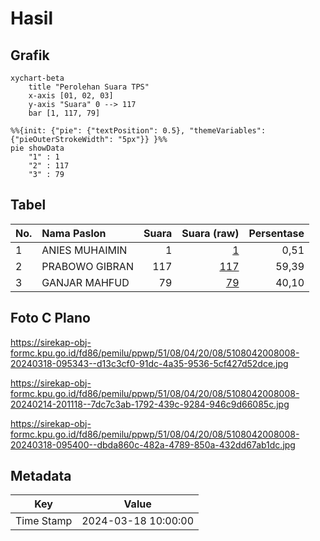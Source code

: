 # Hasil

## Grafik

```mermaid
xychart-beta
    title "Perolehan Suara TPS"
    x-axis [01, 02, 03]
    y-axis "Suara" 0 --> 117
    bar [1, 117, 79]
```

```mermaid
%%{init: {"pie": {"textPosition": 0.5}, "themeVariables": {"pieOuterStrokeWidth": "5px"}} }%%
pie showData
    "1" : 1
    "2" : 117
    "3" : 79
```

## Tabel

| No. | Nama Paslon    | Suara | Suara (raw) | Persentase |
|:--- |:-------------- | -----:| -----------:| ----------:|
| 1   | ANIES MUHAIMIN | 1     | [1][p-1]    | 0,51       |
| 2   | PRABOWO GIBRAN | 117   | [117][p-2]  | 59,39      |
| 3   | GANJAR MAHFUD  | 79    | [79][p-3]   | 40,10      |


[p-1]: https://github.com/gigit-pemilu/pemilu-2024-51-bali/blob/main/pilpres/hitung-suara/sub/51-bali/sub/08-buleleng/sub/04-banjar/sub/2008-pedawa/sub/008-tps/sub/paslon-1.txt
[p-2]: https://github.com/gigit-pemilu/pemilu-2024-51-bali/blob/main/pilpres/hitung-suara/sub/51-bali/sub/08-buleleng/sub/04-banjar/sub/2008-pedawa/sub/008-tps/sub/paslon-2.txt
[p-3]: https://github.com/gigit-pemilu/pemilu-2024-51-bali/blob/main/pilpres/hitung-suara/sub/51-bali/sub/08-buleleng/sub/04-banjar/sub/2008-pedawa/sub/008-tps/sub/paslon-3.txt

## Foto C Plano

https://sirekap-obj-formc.kpu.go.id/fd86/pemilu/ppwp/51/08/04/20/08/5108042008008-20240318-095343--d13c3cf0-91dc-4a35-9536-5cf427d52dce.jpg

https://sirekap-obj-formc.kpu.go.id/fd86/pemilu/ppwp/51/08/04/20/08/5108042008008-20240214-201118--7dc7c3ab-1792-439c-9284-946c9d66085c.jpg

https://sirekap-obj-formc.kpu.go.id/fd86/pemilu/ppwp/51/08/04/20/08/5108042008008-20240318-095400--dbda860c-482a-4789-850a-432dd67ab1dc.jpg


## Metadata

| Key        | Value               |
| ---------- | ------------------- |
| Time Stamp | 2024-03-18 10:00:00 |



